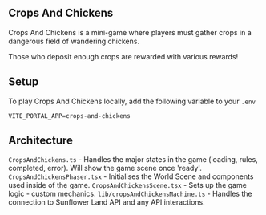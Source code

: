 ## Crops And Chickens

Crops And Chickens is a mini-game where players must gather crops in a dangerous field of wandering chickens.

Those who deposit enough crops are rewarded with various rewards!

## Setup

To play Crops And Chickens locally, add the following variable to your `.env`

```
VITE_PORTAL_APP=crops-and-chickens
```

## Architecture

`CropsAndChickens.ts` - Handles the major states in the game (loading, rules, completed, error). Will show the game scene once 'ready'.
`CropsAndChickensPhaser.tsx` - Initialises the World Scene and components used inside of the game.
`CropsAndChickensScene.tsx` - Sets up the game logic - custom mechanics.
`lib/cropsAndChickensMachine.ts` - Handles the connection to Sunflower Land API and any API interactions.
